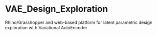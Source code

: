 # VAE_Design_Exploration
Rhino/Grasshopper and web-based platform for latent parametric design exploration with Variational AutoEncoder
